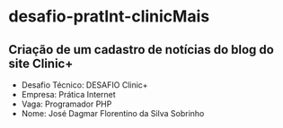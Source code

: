 # desafio-pratInt-clinicMais
## Criação de um cadastro de notícias do blog do site Clinic+

- Desafio Técnico: DESAFIO Clinic+
- Empresa: Prática Internet
- Vaga: Programador PHP
- Nome: José Dagmar Florentino da Silva Sobrinho
